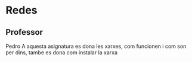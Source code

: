 # Redes
## Professor
Pedro
A aquesta asignatura es dona les xarxes, com funcionen i com son per dins, tambe es dona com instalar la xarxa